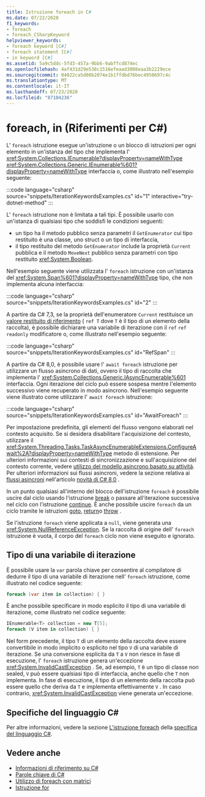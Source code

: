 ```yaml
---
title: Istruzione foreach in C#
ms.date: 07/22/2020
f1_keywords:
- foreach
- foreach_CSharpKeyword
helpviewer_keywords:
- foreach keyword [C#]
- foreach statement [C#]
- in keyword [C#]
ms.assetid: 5a9c5ddc-5fd3-457a-9bb6-9abffcd874ec
ms.openlocfilehash: 4af431d29e538c1516efeaad3008eaa3b2229ece
ms.sourcegitcommit: 04022ca5d00b2074e1b1ffdbd76bec4950697c4c
ms.translationtype: MT
ms.contentlocale: it-IT
ms.lasthandoff: 07/23/2020
ms.locfileid: "87104236"
---
```

# <a name="foreach-in-c-reference"></a>foreach, in (Riferimenti per C#)

L' `foreach` istruzione esegue un'istruzione o un blocco di istruzioni per ogni elemento in un'istanza del tipo che implementa l' <xref:System.Collections.IEnumerable?displayProperty=nameWithType> <xref:System.Collections.Generic.IEnumerable%601?displayProperty=nameWithType> interfaccia o, come illustrato nell'esempio seguente:

:::code language="csharp" source="snippets/IterationKeywordsExamples.cs" id="1" interactive="try-dotnet-method" :::

L' `foreach` istruzione non è limitata a tali tipi. È possibile usarlo con un'istanza di qualsiasi tipo che soddisfi le condizioni seguenti:

- un tipo ha il metodo pubblico senza parametri il `GetEnumerator` cui tipo restituito è una classe, uno struct o un tipo di interfaccia,
- il tipo restituito del metodo `GetEnumerator` include la proprietà `Current` pubblica e il metodo `MoveNext` pubblico senza parametri con tipo restituito <xref:System.Boolean>.

Nell'esempio seguente viene utilizzata l' `foreach` istruzione con un'istanza del <xref:System.Span%601?displayProperty=nameWithType> tipo, che non implementa alcuna interfaccia:

:::code language="csharp" source="snippets/IterationKeywordsExamples.cs" id="2" :::

A partire da C# 7,3, se la proprietà dell'enumeratore `Current` restituisce un [valore restituito di riferimento](ref.md#reference-return-values) ( `ref T` dove `T` è il tipo di un elemento della raccolta), è possibile dichiarare una variabile di iterazione con il `ref` `ref readonly` modificatore o, come illustrato nell'esempio seguente:

:::code language="csharp" source="snippets/IterationKeywordsExamples.cs" id="RefSpan" :::

A partire da C# 8,0, è possibile usare l' `await foreach` istruzione per utilizzare un flusso asincrono di dati, ovvero il tipo di raccolta che implementa l' <xref:System.Collections.Generic.IAsyncEnumerable%601> interfaccia. Ogni iterazione del ciclo può essere sospesa mentre l'elemento successivo viene recuperato in modo asincrono. Nell'esempio seguente viene illustrato come utilizzare l' `await foreach` istruzione:

:::code language="csharp" source="snippets/IterationKeywordsExamples.cs" id="AwaitForeach" :::

Per impostazione predefinita, gli elementi del flusso vengono elaborati nel contesto acquisito. Se si desidera disabilitare l'acquisizione del contesto, utilizzare il <xref:System.Threading.Tasks.TaskAsyncEnumerableExtensions.ConfigureAwait%2A?displayProperty=nameWithType> metodo di estensione. Per ulteriori informazioni sui contesti di sincronizzazione e sull'acquisizione del contesto corrente, vedere [utilizzo del modello asincrono basato su attività](../../../standard/asynchronous-programming-patterns/consuming-the-task-based-asynchronous-pattern.md). Per ulteriori informazioni sui flussi asincroni, vedere la sezione relativa ai [flussi asincroni](../../whats-new/csharp-8.md#asynchronous-streams) nell'articolo [novità di C# 8,0](../../whats-new/csharp-8.md) .

In un punto qualsiasi all'interno del blocco dell'istruzione `foreach` è possibile uscire dal ciclo usando l'istruzione [break](break.md) o passare all'iterazione successiva nel ciclo con l'istruzione [continue](continue.md). È anche possibile uscire `foreach` da un ciclo tramite le istruzioni [goto](goto.md), [return](return.md)o [throw](throw.md) .

Se l'istruzione `foreach` viene applicata a `null`, viene generata una <xref:System.NullReferenceException>. Se la raccolta di origine dell' `foreach` istruzione è vuota, il corpo del `foreach` ciclo non viene eseguito e ignorato.

## <a name="type-of-an-iteration-variable"></a>Tipo di una variabile di iterazione

È possibile usare la `var` parola chiave per consentire al compilatore di dedurre il tipo di una variabile di iterazione nell' `foreach` istruzione, come illustrato nel codice seguente:

```csharp
foreach (var item in collection) { }
```

È anche possibile specificare in modo esplicito il tipo di una variabile di iterazione, come illustrato nel codice seguente:

```csharp
IEnumerable<T> collection = new T[5];
foreach (V item in collection) { }
```

Nel form precedente, il tipo `T` di un elemento della raccolta deve essere convertibile in modo implicito o esplicito nel tipo `V` di una variabile di iterazione. Se una conversione esplicita da `T` a `V` non riesce in fase di esecuzione, l' `foreach` istruzione genera un'eccezione <xref:System.InvalidCastException> . Se, ad esempio, `T` è un tipo di classe non sealed, `V` può essere qualsiasi tipo di interfaccia, anche quello che `T` non implementa. In fase di esecuzione, il tipo di un elemento della raccolta può essere quello che deriva da `T` e implementa effettivamente `V` . In caso contrario, <xref:System.InvalidCastException> viene generata un'eccezione.

## <a name="c-language-specification"></a>Specifiche del linguaggio C#

Per altre informazioni, vedere la sezione [L'istruzione foreach](~/_csharplang/spec/statements.md#the-foreach-statement) della [specifica del linguaggio C#](~/_csharplang/spec/introduction.md).

## <a name="see-also"></a>Vedere anche

- [Informazioni di riferimento su C#](../index.md)
- [Parole chiave di C#](index.md)
- [Utilizzo di foreach con matrici](../../programming-guide/arrays/using-foreach-with-arrays.md)
- [Istruzione for](for.md)
